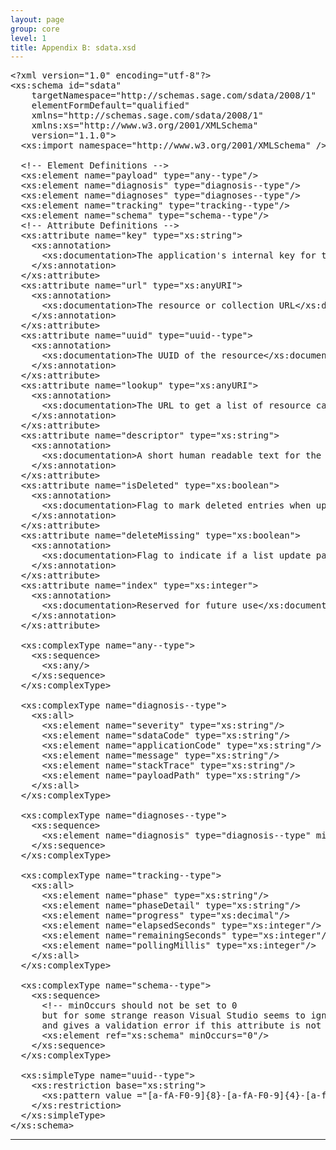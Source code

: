 ```yaml
---
layout: page
group: core
level: 1
title: Appendix B: sdata.xsd
---
```


<pre xmlns:jx="http://apache.org/cocoon/templates/jx/1.0" xmlns:ns="http://outerx.org/daisy/1.0">&lt;?xml version="1.0" encoding="utf-8"?&gt;
&lt;xs:schema id="sdata"
    targetNamespace="http://schemas.sage.com/sdata/2008/1"
    elementFormDefault="qualified"
    xmlns="http://schemas.sage.com/sdata/2008/1"
    xmlns:xs="http://www.w3.org/2001/XMLSchema"
    version="1.1.0"&gt;
  &lt;xs:import namespace="http://www.w3.org/2001/XMLSchema" /&gt;

  &lt;!-- Element Definitions --&gt;
  &lt;xs:element name="payload" type="any--type"/&gt;
  &lt;xs:element name="diagnosis" type="diagnosis--type"/&gt;
  &lt;xs:element name="diagnoses" type="diagnoses--type"/&gt;
  &lt;xs:element name="tracking" type="tracking--type"/&gt;
  &lt;xs:element name="schema" type="schema--type"/&gt;
  &lt;!-- Attribute Definitions --&gt;
  &lt;xs:attribute name="key" type="xs:string"&gt;
    &lt;xs:annotation&gt;
      &lt;xs:documentation&gt;The application's internal key for the resource&lt;/xs:documentation&gt;
    &lt;/xs:annotation&gt;
  &lt;/xs:attribute&gt;
  &lt;xs:attribute name="url" type="xs:anyURI"&gt;
    &lt;xs:annotation&gt;
      &lt;xs:documentation&gt;The resource or collection URL&lt;/xs:documentation&gt;
    &lt;/xs:annotation&gt;
  &lt;/xs:attribute&gt;
  &lt;xs:attribute name="uuid" type="uuid--type"&gt;
    &lt;xs:annotation&gt;
      &lt;xs:documentation&gt;The UUID of the resource&lt;/xs:documentation&gt;
    &lt;/xs:annotation&gt;
  &lt;/xs:attribute&gt;
  &lt;xs:attribute name="lookup" type="xs:anyURI"&gt;
    &lt;xs:annotation&gt;
      &lt;xs:documentation&gt;The URL to get a list of resource candidates for a relationship&lt;/xs:documentation&gt;
    &lt;/xs:annotation&gt;
  &lt;/xs:attribute&gt;
  &lt;xs:attribute name="descriptor" type="xs:string"&gt;
    &lt;xs:annotation&gt;
      &lt;xs:documentation&gt;A short human readable text for the resource&lt;/xs:documentation&gt;
    &lt;/xs:annotation&gt;
  &lt;/xs:attribute&gt;
  &lt;xs:attribute name="isDeleted" type="xs:boolean"&gt;
    &lt;xs:annotation&gt;
      &lt;xs:documentation&gt;Flag to mark deleted entries when updating a list&lt;/xs:documentation&gt;
    &lt;/xs:annotation&gt;
  &lt;/xs:attribute&gt;
  &lt;xs:attribute name="deleteMissing" type="xs:boolean"&gt;
    &lt;xs:annotation&gt;
      &lt;xs:documentation&gt;Flag to indicate if a list update payload contains the full list (true) or only a delta (false)&lt;/xs:documentation&gt;
    &lt;/xs:annotation&gt;
  &lt;/xs:attribute&gt;
  &lt;xs:attribute name="index" type="xs:integer"&gt;
    &lt;xs:annotation&gt;
      &lt;xs:documentation&gt;Reserved for future use&lt;/xs:documentation&gt;
    &lt;/xs:annotation&gt;
  &lt;/xs:attribute&gt;

  &lt;xs:complexType name="any--type"&gt;
    &lt;xs:sequence&gt;
      &lt;xs:any/&gt;
    &lt;/xs:sequence&gt;
  &lt;/xs:complexType&gt;

  &lt;xs:complexType name="diagnosis--type"&gt;
    &lt;xs:all&gt;
      &lt;xs:element name="severity" type="xs:string"/&gt;
      &lt;xs:element name="sdataCode" type="xs:string"/&gt;
      &lt;xs:element name="applicationCode" type="xs:string"/&gt;
      &lt;xs:element name="message" type="xs:string"/&gt;
      &lt;xs:element name="stackTrace" type="xs:string"/&gt;
      &lt;xs:element name="payloadPath" type="xs:string"/&gt;
    &lt;/xs:all&gt;
  &lt;/xs:complexType&gt;

  &lt;xs:complexType name="diagnoses--type"&gt;
    &lt;xs:sequence&gt;
      &lt;xs:element name="diagnosis" type="diagnosis--type" minOccurs="0" maxOccurs="unbounded" /&gt;
    &lt;/xs:sequence&gt;
  &lt;/xs:complexType&gt;

  &lt;xs:complexType name="tracking--type"&gt;
    &lt;xs:all&gt;
      &lt;xs:element name="phase" type="xs:string"/&gt;
      &lt;xs:element name="phaseDetail" type="xs:string"/&gt;
      &lt;xs:element name="progress" type="xs:decimal"/&gt;
      &lt;xs:element name="elapsedSeconds" type="xs:integer"/&gt;
      &lt;xs:element name="remainingSeconds" type="xs:integer"/&gt;
      &lt;xs:element name="pollingMillis" type="xs:integer"/&gt;
    &lt;/xs:all&gt;
  &lt;/xs:complexType&gt;

  &lt;xs:complexType name="schema--type"&gt;
    &lt;xs:sequence&gt;
      &lt;!-- minOccurs should not be set to 0 
      but for some strange reason Visual Studio seems to ignore the embedded schema
      and gives a validation error if this attribute is not set to 0 --&gt;
      &lt;xs:element ref="xs:schema" minOccurs="0"/&gt;
    &lt;/xs:sequence&gt;
  &lt;/xs:complexType&gt;

  &lt;xs:simpleType name="uuid--type"&gt;
    &lt;xs:restriction base="xs:string"&gt;
      &lt;xs:pattern value ="[a-fA-F0-9]{8}-[a-fA-F0-9]{4}-[a-fA-F0-9]{4}-[a-fA-F0-9]{4}-[a-fA-F0-9]{12}"/&gt;
    &lt;/xs:restriction&gt;
  &lt;/xs:simpleType&gt;
&lt;/xs:schema&gt;</pre>

* * *